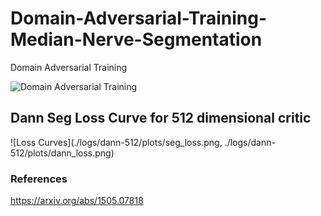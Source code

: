 # Domain-Adversarial-Training-Median-Nerve-Segmentation
Domain Adversarial Training



![Domain Adversarial Training](https://miro.medium.com/v2/resize:fit:828/format:webp/1*LH3S9zaJVX8b9VJTmn7p1Q.png)



## Dann Seg Loss Curve for 512 dimensional critic

![Loss Curves](./logs/dann-512/plots/seg_loss.png, ./logs/dann-512/plots/dann_loss.png)


### References 

https://arxiv.org/abs/1505.07818
